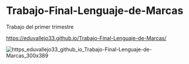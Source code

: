 # Trabajo-Final-Lenguaje-de-Marcas
Trabajo del primer trimestre

https://eduvallejo33.github.io/Trabajo-Final-Lenguaje-de-Marcas/


![https_eduvallejo33_github_io_Trabajo-Final-Lenguaje-de-Marcas_300x389](https://user-images.githubusercontent.com/50503714/152857892-0773879c-1610-45e4-b25b-81ec10b86824.jpg)
